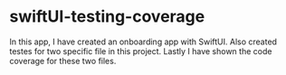 # swiftUI-testing-coverage

 In this app, I have created an onboarding app with SwiftUI. Also created testes for two specific file in this project. Lastly I have shown the code coverage for these two files.
